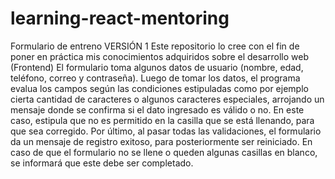# learning-react-mentoring
Formulario de entreno
VERSIÓN 1
Este repositorio lo cree con el fin de poner en práctica mis conocimientos adquiridos sobre el desarrollo web (Frontend)
El formulario toma algunos datos de usuario (nombre, edad, teléfono, correo y contraseña). Luego de tomar los datos, el programa evalua los campos según las condiciones estipuladas como por ejemplo cierta cantidad de caracteres o algunos caracteres especiales, arrojando un mensaje donde se confirma si el dato ingresado es válido o no. En este caso, estipula que no es permitido en la casilla que se está llenando, para que sea corregido.
Por último, al pasar todas las validaciones, el formulario da un mensaje de registro exitoso, para posteriormente ser reiniciado. En caso de que el formulario no se llene o queden algunas casillas en blanco, se informará que este debe ser completado.
